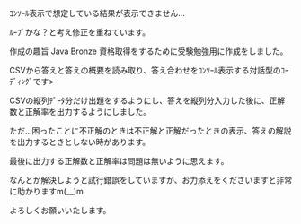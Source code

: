 ｺﾝｿｰﾙ表示で想定している結果が表示できません… 

ﾙｰﾌﾟかな？と考え修正を重ねています。

作成の趣旨
Java Bronze 資格取得をするために受験勉強用に作成をしました。

CSVから答えと答えの概要を読み取り、答え合わせをｺﾝｿｰﾙ表示する対話型のｺｰﾃﾞｨﾝｸﾞです>

CSVの縦列ﾃﾞｰﾀ分だけ出題をするようにし、答えを縦列分入力した後に、正解数と正解率を出力するようにしました。

ただ…困ったことに不正解のときは不正解と正解だったときの表示、答えの解説を出力するときとしない時があります。

最後に出力する正解数と正解率は問題は無いように思えます。

なんとか解決しようと試行錯誤をしていますが、お力添えをくださいますと非常に助かりますm(__)m

よろしくお願いいたします。


